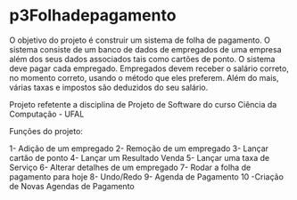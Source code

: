 # p3Folhadepagamento

O objetivo do projeto é construir um sistema de folha de pagamento. O sistema consiste de um
banco de dados de empregados de uma empresa além dos seus dados associados tais como cartões
de ponto. O sistema deve pagar cada empregado. Empregados devem receber o salário correto, no
momento correto, usando o método que eles preferem. Além do mais, várias taxas e impostos são
deduzidos do seu salário.

Projeto refetente a disciplina de Projeto de Software do curso Ciência da Computação - UFAL

Funções do projeto:

1- Adição de um empregado
2- Remoção de um empregado
3- Lançar cartão de ponto
4- Lançar um Resultado Venda
5- Lançar uma taxa de Serviço
6- Alterar detalhes de um empregado
7- Rodar a folha de pagamento para hoje
8- Undo/Redo
9- Agenda de Pagamento
10 -Criação de Novas Agendas de Pagamento
